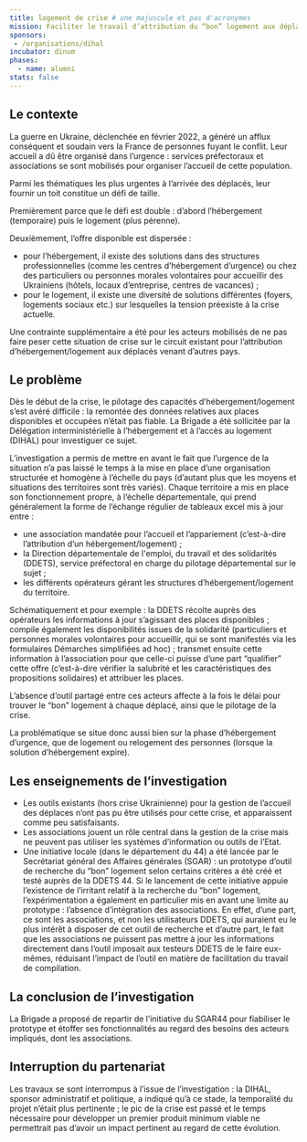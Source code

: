 ```yaml
---
title: logement de crise # une majuscule et pas d'acronymes
mission: Faciliter le travail d’attribution du “bon” logement aux déplacés d’Ukraine
sponsors: 
 - /organisations/dihal
incubator: dinum 
phases:
  - name: alumni
stats: false 
---
```


## Le contexte

La guerre en Ukraine, déclenchée en février 2022, a généré un afflux conséquent et soudain vers la France de personnes fuyant le conflit. Leur accueil a dû être organisé dans l’urgence : services préfectoraux et associations se sont mobilisés pour organiser l’accueil de cette population. 

Parmi les thématiques les plus urgentes à l’arrivée des déplacés, leur fournir un toit constitue un défi de taille. 

Premièrement parce que le défi est double : d’abord l’hébergement (temporaire) puis le logement (plus pérenne).

Deuxièmement, l’offre disponible est dispersée : 

- pour l’hébergement, il existe des solutions dans des structures professionnelles (comme les centres d’hébergement d’urgence) ou chez des particuliers ou personnes morales volontaires pour accueillir des Ukrainiens (hôtels, locaux d’entreprise, centres de vacances) ;
- pour le logement, il existe une diversité de solutions différentes (foyers, logements sociaux etc.) sur lesquelles la tension préexiste à la crise actuelle.

Une contrainte supplémentaire a été pour les acteurs mobilisés de ne pas faire peser cette situation de crise sur le circuit existant pour l’attribution d’hébergement/logement aux déplacés venant d’autres pays.

## Le problème

Dès le début de la crise, le pilotage des capacités d’hébergement/logement s’est avéré difficile : la remontée des données relatives aux places disponibles et occupées n’était pas fiable. La Brigade a été sollicitée par la Délégation interministérielle à l’hébergement et à l’accès au logement (DIHAL) pour investiguer ce sujet.

L’investigation a permis de mettre en avant le fait que l’urgence de la situation n’a pas laissé le temps à la mise en place d’une organisation structurée et homogène à l’échelle du pays (d’autant plus que les moyens et situations des territoires sont très variés). Chaque territoire a mis en place son fonctionnement propre, à l’échelle départementale, qui prend généralement la forme de l’échange régulier de tableaux excel mis à jour entre :

- une association mandatée pour l’accueil et l’appariement (c’est-à-dire l’attribution d’un hébergement/logement) ;
- la Direction départementale de l'emploi, du travail et des solidarités (DDETS), service préfectoral en charge du pilotage départemental sur le sujet ;
- les différents opérateurs gérant les structures d’hébergement/logement du territoire.

Schématiquement et pour exemple : la DDETS récolte auprès des opérateurs les informations à jour s’agissant des places disponibles ; compile également les disponibilités issues de la solidarité (particuliers et personnes morales volontaires pour accueillir, qui se sont manifestés via les formulaires Démarches simplifiées ad hoc) ; transmet ensuite cette information à l’association pour que celle-ci puisse d’une part “qualifier” cette offre (c’est-à-dire vérifier la salubrité et les caractéristiques des propositions solidaires) et attribuer les places.

L’absence d’outil partagé entre ces acteurs affecte à la fois le délai pour trouver le “bon” logement à chaque déplacé, ainsi que le pilotage de la crise.

La problématique se situe donc aussi bien sur la phase d’hébergement d’urgence, que de logement ou relogement des personnes (lorsque la solution d’hébergement expire). 

## Les enseignements de l’investigation

- Les outils existants (hors crise Ukrainienne) pour la gestion de l’accueil des déplaces n’ont pas pu être utilisés pour cette crise, et apparaissent comme peu satisfaisants.
- Les associations jouent un rôle central dans la gestion de la crise mais ne peuvent pas utiliser les systèmes d’information ou outils de l’Etat.
- Une initiative locale (dans le département du 44) a été lancée par le Secrétariat général des Affaires générales (SGAR) : un prototype d’outil de recherche du “bon” logement selon certains critères a été créé et testé auprès de la DDETS 44. Si le lancement de cette initiative appuie l’existence de l’irritant relatif à la recherche du “bon” logement, l’expérimentation a également en particulier mis en avant une limite au prototype : l’absence d’intégration des associations. En effet, d’une part, ce sont les associations, et non les utilisateurs DDETS, qui auraient eu le plus intérêt à disposer de cet outil de recherche et d’autre part, le fait que les associations ne puissent pas mettre à jour les informations directement dans l’outil imposait aux testeurs DDETS de le faire eux-mêmes, réduisant l’impact de l’outil en matière de facilitation du travail de compilation.

## La conclusion de l’investigation

La Brigade a proposé de repartir de l’initiative du SGAR44 pour fiabiliser le prototype et étoffer ses fonctionnalités au regard des besoins des acteurs impliqués, dont les associations. 

## Interruption du partenariat

Les travaux se sont interrompus à l’issue de l’investigation : la DIHAL, sponsor administratif et politique, a indiqué qu’à ce stade, la temporalité du projet n’était plus pertinente ; le pic de la crise est passé et le temps nécessaire pour développer un premier produit minimum viable ne permettrait pas d’avoir un impact pertinent au regard de cette évolution.

